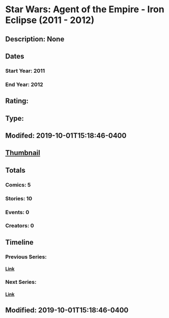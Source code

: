 # Star Wars: Agent of the Empire - Iron Eclipse (2011 - 2012)
## Description: None
## Dates
### Start Year: 2011
### End Year: 2012
## Rating: 
## Type: 
## Modifed: 2019-10-01T15:18:46-0400
## [Thumbnail](http://i.annihil.us/u/prod/marvel/i/mg/c/60/5d936e4cc30ce.jpg)
## Totals
### Comics: 5
### Stories: 10
### Events: 0
### Creators: 0
## Timeline
### Previous Series: 
#### [Link]()
### Next Series: 
#### [Link]()
## Modified: 2019-10-01T15:18:46-0400